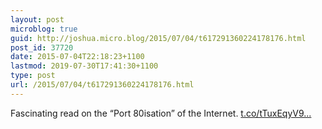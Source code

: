 ```yaml
---
layout: post
microblog: true
guid: http://joshua.micro.blog/2015/07/04/t617291360224178176.html
post_id: 37720
date: 2015-07-04T22:18:23+1100
lastmod: 2019-07-30T17:41:30+1100
type: post
url: /2015/07/04/t617291360224178176.html
---
```

Fascinating read on the “Port 80isation” of the Internet. [t.co/tTuxEqyV9...](https://t.co/tTuxEqyV98)
